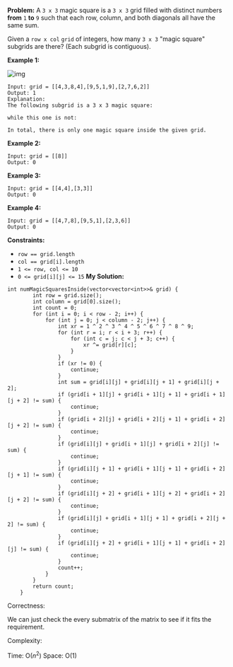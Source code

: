 **Problem:**
A `3 x 3` magic square is a `3 x 3` grid filled with distinct numbers **from** `1` **to** `9` such that each row, column, and both diagonals all have the same sum.

Given a `row x col` `grid` of integers, how many `3 x 3` "magic square" subgrids are there? (Each subgrid is contiguous).

 

**Example 1:**

![img](https://assets.leetcode.com/uploads/2020/09/11/magic_main.jpg)

```
Input: grid = [[4,3,8,4],[9,5,1,9],[2,7,6,2]]
Output: 1
Explanation: 
The following subgrid is a 3 x 3 magic square:

while this one is not:

In total, there is only one magic square inside the given grid.
```

**Example 2:**

```
Input: grid = [[8]]
Output: 0
```

**Example 3:**

```
Input: grid = [[4,4],[3,3]]
Output: 0
```

**Example 4:**

```
Input: grid = [[4,7,8],[9,5,1],[2,3,6]]
Output: 0
```

 

**Constraints:**

- `row == grid.length`
- `col == grid[i].length`
- `1 <= row, col <= 10`
- `0 <= grid[i][j] <= 15`
**My Solution:**
```
int numMagicSquaresInside(vector<vector<int>>& grid) {
        int row = grid.size();
        int column = grid[0].size();
        int count = 0;
        for (int i = 0; i < row - 2; i++) {
            for (int j = 0; j < column - 2; j++) {
                int xr = 1 ^ 2 ^ 3 ^ 4 ^ 5 ^ 6 ^ 7 ^ 8 ^ 9;
                for (int r = i; r < i + 3; r++) {
                    for (int c = j; c < j + 3; c++) {
                        xr ^= grid[r][c];
                    }
                }
                if (xr != 0) {
                    continue;
                }
                int sum = grid[i][j] + grid[i][j + 1] + grid[i][j + 2];
                if (grid[i + 1][j] + grid[i + 1][j + 1] + grid[i + 1][j + 2] != sum) {
                    continue;
                }
                if (grid[i + 2][j] + grid[i + 2][j + 1] + grid[i + 2][j + 2] != sum) {
                    continue;
                }
                if (grid[i][j] + grid[i + 1][j] + grid[i + 2][j] != sum) {
                    continue;
                }
                if (grid[i][j + 1] + grid[i + 1][j + 1] + grid[i + 2][j + 1] != sum) {
                    continue;
                }
                if (grid[i][j + 2] + grid[i + 1][j + 2] + grid[i + 2][j + 2] != sum) {
                    continue;
                }
                if (grid[i][j] + grid[i + 1][j + 1] + grid[i + 2][j + 2] != sum) {
                    continue;
                }
                if (grid[i][j + 2] + grid[i + 1][j + 1] + grid[i + 2][j] != sum) {
                    continue;
                }
                count++;
            }
        }
        return count;
    } 
```
Correctness:

We can just check the every submatrix of the matrix to see if it fits the requirement.

Complexity:

Time: O($n^2$)
Space: O(1)